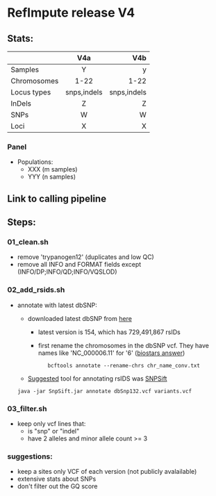 # RefImpute release V4

## Stats: 

|               | V4a          | V4b          |
| :------------- | :----------: | -----------: |
| Samples        | Y            | y            |
| Chromosomes    | 1-22         | 1-22         |
| Locus types    | snps,indels  | snps,indels  |
| InDels         | Z            | Z            |
| SNPs           | W            | W            |
| Loci           | X            | X            |


### Panel
 - Populations:
   - XXX (m samples)
   - YYY (n samples)

## Link to calling pipeline

## Steps:
### 01_clean.sh
  - remove 'trypanogen12' (duplicates and low QC)
  - remove all INFO and FORMAT fields except (INFO/DP;INFO/QD;INFO/VQSLOD)

### 02_add_rsids.sh
 - annotate with latest dbSNP:
   - downloaded latest dbSNP from [here](https://ftp.ncbi.nlm.nih.gov/snp/latest_release/VCF/)
     - latest version is 154, which has 729,491,867 rsIDs
     - first rename the chromosomes in the dbSNP vcf. They have names like 'NC_000006.11' for '6' ([biostars answer](https://www.biostars.org/p/98582/#332269))
     
       ```   bcftools annotate --rename-chrs chr_name_conv.txt```
   - [Suggested](https://www.biostars.org/p/227652/#227663) tool for annotating rsIDS was [SNPSift](https://pcingola.github.io/SnpEff/ss_annotate/)
  
    ```java -jar SnpSift.jar annotate dbSnp132.vcf variants.vcf```

### 03_filter.sh
 - keep only vcf lines that:
   - is "snp" or "indel"
   - have 2 alleles and minor allele count >= 3

### suggestions:
 - keep a sites only VCF of each version (not publicly avalailable)
 - extensive stats about SNPs
 - don't filter out the GQ score

